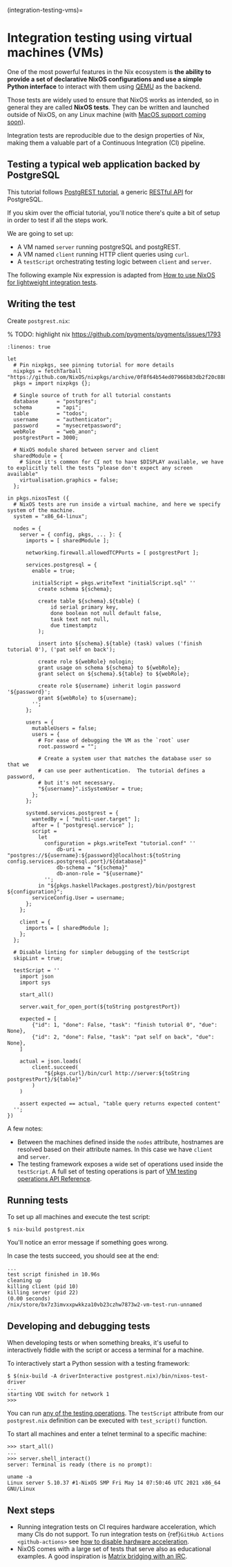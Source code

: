 (integration-testing-vms)=

# Integration testing using virtual machines (VMs)

One of the most powerful features in the Nix ecosystem is **the ability
to provide a set of declarative NixOS configurations and use a simple
Python interface** to interact with them using [QEMU](https://www.qemu.org/)
as the backend.

Those tests are widely used to ensure that NixOS works as intended, so in general they are called **NixOS tests**.
They can be written and launched outside of NixOS, on any Linux machine (with
[MacOS support coming soon](https://github.com/NixOS/nixpkgs/issues/108984)).

Integration tests are reproducible due to the design properties of Nix,
making them a valuable part of a Continuous Integration (CI) pipeline.

## Testing a typical web application backed by PostgreSQL

This tutorial follows [PostgREST tutorial](https://postgrest.org/en/stable/tutorials/tut0.html),
a generic [RESTful API](https://restfulapi.net/) for PostgreSQL.

If you skim over the official tutorial, you'll notice there's quite a bit of setup
in order to test if all the steps work.

We are going to set up:

- A VM named `server` running postgreSQL and postgREST.
- A VM named `client` running HTTP client queries using `curl`.
- A `testScript` orchestrating testing logic between `client` and `server`.

The following example Nix expression is adapted from [How to use NixOS for lightweight integration tests](https://www.haskellforall.com/2020/11/how-to-use-nixos-for-lightweight.html).

## Writing the test

Create `postgrest.nix`:

% TODO: highlight nix https://github.com/pygments/pygments/issues/1793

```{code-block}
:linenos: true

let
  # Pin nixpkgs, see pinning tutorial for more details
  nixpkgs = fetchTarball "https://github.com/NixOS/nixpkgs/archive/0f8f64b54ed07966b83db2f20c888d5e035012ef.tar.gz";
  pkgs = import nixpkgs {};

  # Single source of truth for all tutorial constants
  database      = "postgres";
  schema        = "api";
  table         = "todos";
  username      = "authenticator";
  password      = "mysecretpassword";
  webRole       = "web_anon";
  postgrestPort = 3000;

  # NixOS module shared between server and client
  sharedModule = {
    # Since it's common for CI not to have $DISPLAY available, we have to explicitly tell the tests "please don't expect any screen available"
    virtualisation.graphics = false;
  };

in pkgs.nixosTest ({
  # NixOS tests are run inside a virtual machine, and here we specify system of the machine.
  system = "x86_64-linux";

  nodes = {
    server = { config, pkgs, ... }: {
      imports = [ sharedModule ];

      networking.firewall.allowedTCPPorts = [ postgrestPort ];

      services.postgresql = {
        enable = true;

        initialScript = pkgs.writeText "initialScript.sql" ''
          create schema ${schema};

          create table ${schema}.${table} (
              id serial primary key,
              done boolean not null default false,
              task text not null,
              due timestamptz
          );

          insert into ${schema}.${table} (task) values ('finish tutorial 0'), ('pat self on back');

          create role ${webRole} nologin;
          grant usage on schema ${schema} to ${webRole};
          grant select on ${schema}.${table} to ${webRole};

          create role ${username} inherit login password '${password}';
          grant ${webRole} to ${username};
        '';
      };

      users = {
        mutableUsers = false;
        users = {
          # For ease of debugging the VM as the `root` user
          root.password = "";

          # Create a system user that matches the database user so that we
          # can use peer authentication.  The tutorial defines a password,
          # but it's not necessary.
          "${username}".isSystemUser = true;
        };
      };

      systemd.services.postgrest = {
        wantedBy = [ "multi-user.target" ];
        after = [ "postgresql.service" ];
        script =
          let
            configuration = pkgs.writeText "tutorial.conf" ''
                db-uri = "postgres://${username}:${password}@localhost:${toString config.services.postgresql.port}/${database}"
                db-schema = "${schema}"
                db-anon-role = "${username}"
            '';
          in "${pkgs.haskellPackages.postgrest}/bin/postgrest ${configuration}";
        serviceConfig.User = username;
      };
    };

    client = {
      imports = [ sharedModule ];
    };
  };

  # Disable linting for simpler debugging of the testScript
  skipLint = true;

  testScript = ''
    import json
    import sys

    start_all()

    server.wait_for_open_port(${toString postgrestPort})

    expected = [
        {"id": 1, "done": False, "task": "finish tutorial 0", "due": None},
        {"id": 2, "done": False, "task": "pat self on back", "due": None},
    ]

    actual = json.loads(
        client.succeed(
            "${pkgs.curl}/bin/curl http://server:${toString postgrestPort}/${table}"
        )
    )

    assert expected == actual, "table query returns expected content"
  '';
})
```

A few notes:

- Between the machines defined inside the `nodes` attribute, hostnames
  are resolved based on their attribute names. In this case we have `client` and `server`.
- The testing framework exposes a wide set of operations used inside the `testScript`.
  A full set of testing operations is part of
  [VM testing operations API Reference](https://nixos.org/manual/nixos/stable/index.html#sec-nixos-tests).

## Running tests

To set up all machines and execute the test script:

```shell-session
$ nix-build postgrest.nix
```

You'll notice an error message if something goes wrong.

In case the tests succeed, you should see at the end:

```shell-session
...
test script finished in 10.96s
cleaning up
killing client (pid 10)
killing server (pid 22)
(0.00 seconds)
/nix/store/bx7z3imvxxpwkkza10vb23czhw7873w2-vm-test-run-unnamed
```

## Developing and debugging tests

When developing tests or when something breaks, it's useful to interactively fiddle
with the script or access a terminal for a machine.

To interactively start a Python session with a testing framework:

```shell-session
$ $(nix-build -A driverInteractive postgrest.nix)/bin/nixos-test-driver
...
starting VDE switch for network 1
>>>
```

You can run [any of the testing operations](https://nixos.org/manual/nixos/stable/index.html#sec-nixos-tests).
The `testScript` attribute from our `postgrest.nix` definition can be executed with `test_script()` function.

To start all machines and enter a telnet terminal to a specific machine:

```shell-session
>>> start_all()
...
>>> server.shell_interact()
server: Terminal is ready (there is no prompt):

uname -a
Linux server 5.10.37 #1-NixOS SMP Fri May 14 07:50:46 UTC 2021 x86_64 GNU/Linux
```

## Next steps

- Running integration tests on CI requires hardware acceleration, which many CIs do not support.
  To run integration tests on {ref}`GitHub Actions <github-actions>` see
  [how to disable hardware acceleration](https://github.com/cachix/install-nix-action#user-content-how-can-i-run-nixos-tests).
- NixOS comes with a large set of tests that serve also as educational examples. A good inspiration is [Matrix bridging with an IRC](https://github.com/NixOS/nixpkgs/blob/master/nixos/tests/matrix/appservice-irc.nix).
